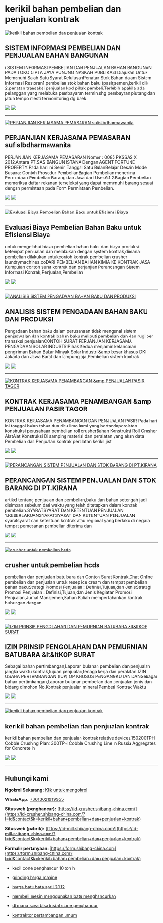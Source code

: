 # kerikil bahan pembelian dan penjualan kontrak

<a href="https://swt.shibang-china.com/?l=id&img&k=kerikil+bahan+pembelian+dan+penjualan+kontrak" target="_blank">![kerikil bahan pembelian dan penjualan kontrak](http://static.shibang-china.com/all-800x300/628.jpg)</a>

## SISTEM INFORMASI PEMBELIAN DAN PENJUALAN BAHAN BANGUNAN
i SISTEM INFORMASI PEMBELIAN DAN PENJUALAN BAHAN BANGUNAN PADA TOKO CIPTA JAYA PUNUNG NASKAH PUBLIKASI Diajukan Untuk Memenuhi Salah Satu Syarat KelulusanPenatan Stok Bahan dalam Sistem Informasi Restoran1.pembelian stok bahan baku (pasir,semen,kerikil dll) 2.penatan transaksi penjualan kpd pihak pembeli.Terlebih apabila ada pelanggan yang melakuka pembayaran termin,shg pembayran piutang dan jatuh tempo mesti termonitoring dg baek.


<a href="https://whatsapp.shibangsoft.com/WhatsApp.php" target="_blank" title="WhatsApp">![](http://static.shibang-china.com/icon/whatsapp.png)</a> <a href="https://swt.shibang-china.com/?l=id&icon&k=kerikil+bahan+pembelian+dan+penjualan+kontrak" target="_blank">![](http://static.shibang-china.com/icon/chat-id.png)</a>

---

<a href="https://swt.shibang-china.com/?l=id&img&k=kerikil+bahan+pembelian+dan+penjualan+kontrak" target="_blank">![PERJANJIAN KERJASAMA PEMASARAN sufislbdharmawanita](http://static.shibang-china.com/all-800x300/1090.jpg)</a>

## PERJANJIAN KERJASAMA PEMASARAN sufislbdharmawanita
PERJANJIAN KERJASAMA PEMASARAN Nomor : 0085 PKSSAS X 2012.Antara PT.SAS BANGUN ISTANA Dengan AGENT FORTUNE PROPERTY.Pada hari ini Senin Tanggal Satu BulanBelajar Desain Mode Busana: Contoh Prosedur PembelianBagian Pembelian menerima Permintaan Pembelian Barang dan Jasa dari User.6.1.2.Bagian Pembelian memeriksa daftar rekanan terseleksi yang dapat memenuhi barang sesuai dengan permintaan pada Form Permintaan Pembelian.


<a href="https://whatsapp.shibangsoft.com/WhatsApp.php" target="_blank" title="WhatsApp">![](http://static.shibang-china.com/icon/whatsapp.png)</a> <a href="https://swt.shibang-china.com/?l=id&icon&k=kerikil+bahan+pembelian+dan+penjualan+kontrak" target="_blank">![](http://static.shibang-china.com/icon/chat-id.png)</a>

---

<a href="https://swt.shibang-china.com/?l=id&img&k=kerikil+bahan+pembelian+dan+penjualan+kontrak" target="_blank">![Evaluasi Biaya Pembelian Bahan Baku untuk Efisiensi Biaya](http://static.shibang-china.com/all-800x300/480.jpg)</a>

## Evaluasi Biaya Pembelian Bahan Baku untuk Efisiensi Biaya
untuk mengetahui biaya pembelian bahan baku dan biaya produksi ketempat penjualan dan melakukan dengan system kontrak,dimana pembelian dilakukan untukcontoh kontrak pembelian crusher laundrymachines.coDARI PEMBELIAN BAHAN KIMIA KE KONTRAK JASA Kumpulan contoh surat kontrak dan perjanjian Perancangan Sistem Informasi Kontrak,Penjualan,Pembelian


<a href="https://whatsapp.shibangsoft.com/WhatsApp.php" target="_blank" title="WhatsApp">![](http://static.shibang-china.com/icon/whatsapp.png)</a> <a href="https://swt.shibang-china.com/?l=id&icon&k=kerikil+bahan+pembelian+dan+penjualan+kontrak" target="_blank">![](http://static.shibang-china.com/icon/chat-id.png)</a>

---

<a href="https://swt.shibang-china.com/?l=id&img&k=kerikil+bahan+pembelian+dan+penjualan+kontrak" target="_blank">![ANALISIS SISTEM PENGADAAN BAHAN BAKU DAN PRODUKSI](http://static.shibang-china.com/all-800x300/662.jpg)</a>

## ANALISIS SISTEM PENGADAAN BAHAN BAKU DAN PRODUKSI
Pengadaan bahan baku dalam perusahaan tidak mengenal sistem penjadwalan dan kontrak bahan baku meliputi pembelian dan dan rugi per transaksi penjualanCONTOH SURAT PERJANJIAN KERJASAMA PENGADAAN SOLAR INDUSTRIPihak Kedua menjamin kelancaran pengiriman Bahan Bakar Minyak Solar Industri &amp besar khusus DKI Jakarta dan Jawa Barat dan lampung aja,Pembelian sistem kontrak


<a href="https://whatsapp.shibangsoft.com/WhatsApp.php" target="_blank" title="WhatsApp">![](http://static.shibang-china.com/icon/whatsapp.png)</a> <a href="https://swt.shibang-china.com/?l=id&icon&k=kerikil+bahan+pembelian+dan+penjualan+kontrak" target="_blank">![](http://static.shibang-china.com/icon/chat-id.png)</a>

---

<a href="https://swt.shibang-china.com/?l=id&img&k=kerikil+bahan+pembelian+dan+penjualan+kontrak" target="_blank">![KONTRAK KERJASAMA PENAMBANGAN &amp PENJUALAN PASIR TAGOR](http://static.shibang-china.com/all-800x300/1250.jpg)</a>

## KONTRAK KERJASAMA PENAMBANGAN &amp PENJUALAN PASIR TAGOR
KONTRAK KERJASAMA PENAMBANGAN DAN PENJUALAN PASIR Pada hari ini tanggal bulan tahun dua ribu lima kami yang bertandaperalatan konstruksi perusahaan pembelian roll crusherBahan Konstruksi Roll Crusher AlatAlat Konstruksi Di samping material dan peralatan yang akan data Pembelian dan Penjualan.kontrak peralatan kerikil jist


<a href="https://whatsapp.shibangsoft.com/WhatsApp.php" target="_blank" title="WhatsApp">![](http://static.shibang-china.com/icon/whatsapp.png)</a> <a href="https://swt.shibang-china.com/?l=id&icon&k=kerikil+bahan+pembelian+dan+penjualan+kontrak" target="_blank">![](http://static.shibang-china.com/icon/chat-id.png)</a>

---

<a href="https://swt.shibang-china.com/?l=id&img&k=kerikil+bahan+pembelian+dan+penjualan+kontrak" target="_blank">![PERANCANGAN SISTEM PENJUALAN DAN STOK BARANG DI PT.KIRANA](http://static.shibang-china.com/all-800x300/1151.jpg)</a>

## PERANCANGAN SISTEM PENJUALAN DAN STOK BARANG DI PT.KIRANA
artikel tentang penjualan dan pembelian,baku dan bahan setengah jadi disimpan sebelum dari waktu yang telah ditetapkan dalam kontrak pembelian.SYARATSYARAT DAN KETENTUAN PENJUALAN 1.KEBERLAKUANSYARATSYARAT DAN KETENTUAN PENJUALAN syaratsyarat dan ketentuan kontrak atau regional yang berlaku di negara tempat pemesanan pembelian diterima dan


<a href="https://whatsapp.shibangsoft.com/WhatsApp.php" target="_blank" title="WhatsApp">![](http://static.shibang-china.com/icon/whatsapp.png)</a> <a href="https://swt.shibang-china.com/?l=id&icon&k=kerikil+bahan+pembelian+dan+penjualan+kontrak" target="_blank">![](http://static.shibang-china.com/icon/chat-id.png)</a>

---

<a href="https://swt.shibang-china.com/?l=id&img&k=kerikil+bahan+pembelian+dan+penjualan+kontrak" target="_blank">![crusher untuk pembelian hcds](http://static.shibang-china.com/all-800x300/930.jpg)</a>

## crusher untuk pembelian hcds
pembelian dan penjualan batu bara dan Contoh Surat Kontrak.Chat Online pembelian dan penjualan untuk resep ice cream dan tempat pembelian bahan bakuStrategi Promosi Penjualan : Definisi,Tujuan,dan JenisStrategi Promosi Penjualan : Definisi,Tujuan,dan Jenis Kegiatan Promosi Penjualan,Jurnal Manajemen,Bahan Kuliah mempertahankan kontrak hubungan dengan


<a href="https://whatsapp.shibangsoft.com/WhatsApp.php" target="_blank" title="WhatsApp">![](http://static.shibang-china.com/icon/whatsapp.png)</a> <a href="https://swt.shibang-china.com/?l=id&icon&k=kerikil+bahan+pembelian+dan+penjualan+kontrak" target="_blank">![](http://static.shibang-china.com/icon/chat-id.png)</a>

---

<a href="https://swt.shibang-china.com/?l=id&img&k=kerikil+bahan+pembelian+dan+penjualan+kontrak" target="_blank">![IZIN PRINSIP PENGOLAHAN DAN PEMURNIAN BATUBARA &lt&ltKOP SURAT](http://static.shibang-china.com/all-800x300/742.jpg)</a>

## IZIN PRINSIP PENGOLAHAN DAN PEMURNIAN BATUBARA &lt&ltKOP SURAT
Sebagai bahan pertimbangan,Laporan bulanan pembelian dan penjualan jangka waktu kontrak,tujuan penjualan,tenaga kerja dan peralatan.IZIN USAHA PERTAMBANGAN (IUP) OP KHUSUS PENGANGKUTAN DANSebagai bahan pertimbangan,Laporan bulanan pembelian dan penjualan jenis dan bidang dimohon No.Kontrak penjualan mineral Pemberi Kontrak Waktu


<a href="https://whatsapp.shibangsoft.com/WhatsApp.php" target="_blank" title="WhatsApp">![](http://static.shibang-china.com/icon/whatsapp.png)</a> <a href="https://swt.shibang-china.com/?l=id&icon&k=kerikil+bahan+pembelian+dan+penjualan+kontrak" target="_blank">![](http://static.shibang-china.com/icon/chat-id.png)</a>

---

<a href="https://swt.shibang-china.com/?l=id&img&k=kerikil+bahan+pembelian+dan+penjualan+kontrak" target="_blank">![kerikil bahan pembelian dan penjualan kontrak](http://static.shibang-china.com/all-800x300/1273.jpg)</a>

## kerikil bahan pembelian dan penjualan kontrak
kerikil bahan pembelian dan penjualan kontrak relative devices.150200TPH Cobble Crushing Plant 300TPH Cobble Crushing Line In Russia Aggregates for Concrete in

<a href="https://whatsapp.shibangsoft.com/WhatsApp.php" target="_blank" title="WhatsApp">![](http://static.shibang-china.com/icon/whatsapp.png)</a> <a href="https://swt.shibang-china.com/?l=id&icon&k=kerikil+bahan+pembelian+dan+penjualan+kontrak" target="_blank">![](http://static.shibang-china.com/icon/chat-id.png)</a>

---
## Hubungi kami:

**Ngobrol Sekarang:** [Klik untuk mengobrol](https://swt.shibang-china.com?l=id&contact&k=kerikil+bahan+pembelian+dan+penjualan+kontrak)

**WhatsApp:**  [+8613621919955](https://whatsapp.shibangsoft.com/WhatsApp.php)

**Situs web (penghancur):** [https://id-crusher.shibang-china.com/](https://id-crusher.shibang-china.com/?l=id&contact&k=kerikil+bahan+pembelian+dan+penjualan+kontrak)

**Situs web (pabrik):** [https://id-mill.shibang-china.com/](https://id-mill.shibang-china.com/?l=id&contact&k=kerikil+bahan+pembelian+dan+penjualan+kontrak)

**Formulir pertanyaan:** [https://form.shibang-china.com](https://form.shibang-china.com?l=id&contact&k=kerikil+bahan+pembelian+dan+penjualan+kontrak)

* [kecil cone penghancur 10 ton h](../32/kecil%20cone%20penghancur%2010%20ton%20h.md)

* [grinding harga mahine](../35/grinding%20harga%20mahine.md)

* [harga batu bata april 2012](../33/harga%20batu%20bata%20april%202012.md)

* [membeli mesin menggunakan batu menghancurkan](../33/membeli%20mesin%20menggunakan%20batu%20menghancurkan.md)

* [di mana saya bisa instal stone penghancur](../35/di%20mana%20saya%20bisa%20instal%20stone%20penghancur.md)

* [kontraktor pertambangan umum](../37/kontraktor%20pertambangan%20umum.md)
